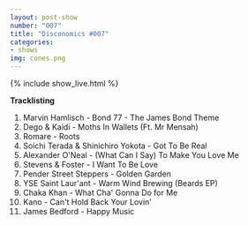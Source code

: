 ```yaml
---
layout: post-show
number: "007"
title: "Disconomics #007"
categories:
- shows
img: cones.png
---
```


{% include show_live.html %}

**Tracklisting**

1. Marvin Hamlisch - Bond 77 - The James Bond Theme
1. Dego & Kaidi - Moths In Wallets (Ft. Mr Mensah)
1. Romare - Roots
1. Soichi Terada & Shinichiro Yokota - Got To Be Real
1. Alexander O'Neal - (What Can I Say) To Make You Love Me
1. Stevens & Foster - I Want To Be Love
1. Pender Street Steppers - Golden Garden
1. YSE Saint Laur'ant - Warm Wind Brewing (Beards EP)
1. Chaka Khan - What Cha' Gonna Do for Me
1. Kano - Can't Hold Back Your Lovin'
1. James Bedford - Happy Music
